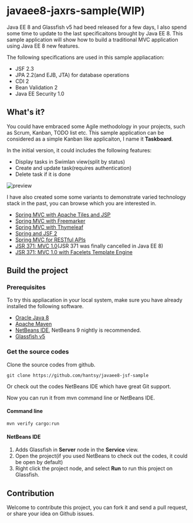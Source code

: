 # javaee8-jaxrs-sample(WIP)


Java EE 8 and Glassfish v5 had beed released for a few days, I also spend some time to update to the last specificaitons brought by Java EE 8. This sample application will show how to build a traditional MVC application using Java EE 8 new features.

The following specifications are used in this sample appliacation:

* JSF 2.3
* JPA 2.2(and EJB, JTA) for database operations
* CDI 2
* Bean Validation 2
* Java EE Security 1.0


## What's it?

You could have embraced some Agile methodology in your projects, such as Scrum, Kanban, TODO list etc.  This sample application can be considered as a simple Kanban like applicaiton, I name it **Taskboard**.

In the initial version, it could includes the following features:

* Display tasks in Swimlan view(split by status)
* Create and update task(requires authentication)
* Delete task if it is done

![preview](https://github.com/hantsy/javaee8-jsf-sample/blob/master/preview.png)

I have also created some some variants to demonstrate varied technology stack in the past, you can browse which you are interested in.

* [Spring MVC with Apache Tiles and JSP](https://github.com/hantsy/spring4-sandbox/tree/master/mvc-tiles3)
* [Spring MVC with Freemarker](https://github.com/hantsy/spring4-sandbox/tree/master/mvc-freemarker)
* [Spring MVC with Thymeleaf](https://github.com/hantsy/spring4-sandbox/tree/master/mvc-thymeleaf)
* [Spring and JSF 2](https://github.com/hantsy/spring4-sandbox/tree/master/mvc-jsf2)
* [Spring MVC for RESTful APIs](https://github.com/hantsy/spring4-sandbox/tree/master/mvc-rest)
* [JSR 371: MVC 1.0](https://github.com/hantsy/ee8-sandbox/tree/master/mvc)(JSR 371 was finally cancelled in Java EE 8)
* [JSR 371: MVC 1.0 with Facelets Template Engine](https://github.com/hantsy/ee8-sandbox/tree/master/mvc-facelets)

## Build the project 

### Prerequisites

To try this appliacation in your local system, make sure you have already installed the following software.

* [Oracle Java 8](https://java.oracle.com) 
* [Apache Maven](https://maven.apache.org)
* [NetBeans IDE](http://www.netbeans.org), NetBeans 9 nightly is recommended.
* [Glassfish v5](https://javaee.github.io/glassfish/)


### Get the source codes

Clone the source codes from github. 

```
git clone https://github.com/hantsy/javaee8-jsf-sample
```

Or check out the codes NetBeans IDE which have great Git support.

Now you can run it from mvn command line or NetBeans IDE.

#### Command line

```
mvn verify cargo:run
```

#### NetBeans IDE

1. Adds Glassfish in **Server** node in the **Service** view.
2. Open the project(if you used NetBeans to check out the codes, it could be open by default)
3. Right click the project node, and select **Run** to run this project on Glassfish.

## Contribution 

Welcome to contribute this project, you can fork it and send a pull request, or share your idea on Github issues.


